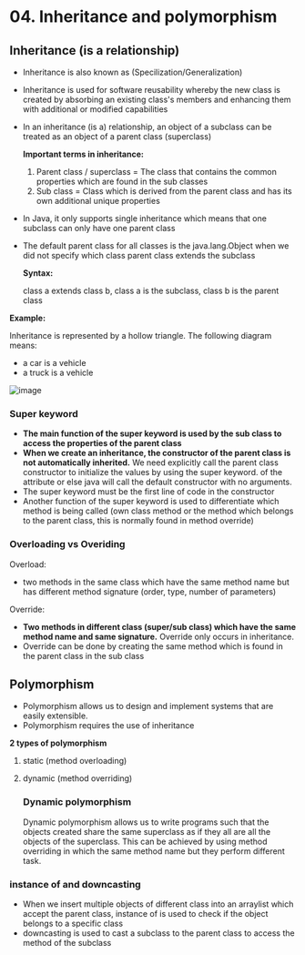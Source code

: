 # 04. Inheritance and polymorphism

## Inheritance (is a relationship)
- Inheritance is also known as (Specilization/Generalization)
- Inheritance is used for software reusability whereby the new class is created by absorbing an existing class's members and enhancing them with additional or modified capabilities
- In an inheritance (is a) relationship, an object of a subclass can be treated as an object of a parent class (superclass)

  **Important terms in inheritance:**
  1. Parent class / superclass = The class that contains the common properties which are found in the sub classes
  2. Sub class = Class which is derived from the parent class and has its own additional unique properties

- In Java, it only supports single inheritance which means that one subclass can only have one parent class
- The default parent class for all classes is the java.lang.Object when we did not specify which class parent class extends the subclass

  **Syntax:**

  class a extends class b, class a is the subclass, class b is the parent class

**Example:**

Inheritance is represented by a hollow triangle. The following diagram means:
- a car is a vehicle
- a truck is a vehicle
  
![image](https://github.com/Fong20/Learning-repository/assets/150316121/be888d41-5e1b-4797-b25b-ebf925c0887f)

### Super keyword
- **The main function of the super keyword is used by the sub class to access the properties of the parent class**
- **When we create an inheritance, the constructor of the parent class is not automatically inherited.** We need explicitly call the parent class constructor to initialize the values by using the super keyword. of the attribute or else java will call the default constructor with no arguments.
- The super keyword must be the first line of code in the constructor
- Another function of the super keyword is used to differentiate which method is being called (own class method or the method which belongs to the parent class, this is normally found in method override)


### Overloading vs Overiding
Overload: 
- two methods in the same class which have the same method name but has different method signature (order, type, number of parameters)

Override: 
- **Two methods in different class (super/sub class) which have the same method name and same signature.** Override only occurs in inheritance.
- Override can be done by creating the same method which is found in the parent class in the sub class 

## Polymorphism
- Polymorphism allows us to design and implement systems that are easily extensible.
- Polymorphism requires the use of inheritance

**2 types of polymorphism**
1. static (method overloading)
2. dynamic (method overriding)

   ### Dynamic polymorphism
   Dynamic polymorphism allows us to write programs such that the objects created share the same superclass as if they all are all the objects of the superclass. This can be achieved by using method overriding in which the same method name but they perform different task. 

 ### instance of and downcasting
 - When we insert multiple objects of different class into an arraylist which accept the parent class, instance of is used to check if the object belongs to a specific class
 - downcasting is used to cast a subclass to the parent class to access the method of the subclass
